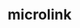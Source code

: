 ---
git: https://github.com/microlinkhq
logohandle: microlinkio
sort: microlink
title: microlink
twitter: https://x.com/microlinkhq
website: https://microlink.io/
---